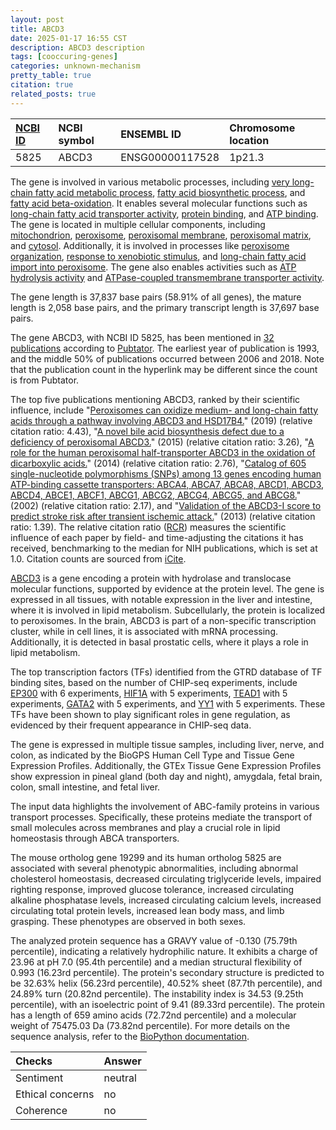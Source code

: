 ```yaml
---
layout: post
title: ABCD3
date: 2025-01-17 16:55 CST
description: ABCD3 description
tags: [cooccuring-genes]
categories: unknown-mechanism
pretty_table: true
citation: true
related_posts: true
---
```




| [NCBI ID](https://www.ncbi.nlm.nih.gov/gene/5825) | NCBI symbol | ENSEMBL ID | Chromosome location |
| :-------- | :------- | :-------- | :------- |
| 5825  | ABCD3 | ENSG00000117528 | 1p21.3 |



The gene is involved in various metabolic processes, including [very long-chain fatty acid metabolic process](https://amigo.geneontology.org/amigo/term/GO:0000038), [fatty acid biosynthetic process](https://amigo.geneontology.org/amigo/term/GO:0006633), and [fatty acid beta-oxidation](https://amigo.geneontology.org/amigo/term/GO:0006635). It enables several molecular functions such as [long-chain fatty acid transporter activity](https://amigo.geneontology.org/amigo/term/GO:0005324), [protein binding](https://amigo.geneontology.org/amigo/term/GO:0005515), and [ATP binding](https://amigo.geneontology.org/amigo/term/GO:0005524). The gene is located in multiple cellular components, including [mitochondrion](https://amigo.geneontology.org/amigo/term/GO:0005739), [peroxisome](https://amigo.geneontology.org/amigo/term/GO:0005777), [peroxisomal membrane](https://amigo.geneontology.org/amigo/term/GO:0005778), [peroxisomal matrix](https://amigo.geneontology.org/amigo/term/GO:0005782), and [cytosol](https://amigo.geneontology.org/amigo/term/GO:0005829). Additionally, it is involved in processes like [peroxisome organization](https://amigo.geneontology.org/amigo/term/GO:0007031), [response to xenobiotic stimulus](https://amigo.geneontology.org/amigo/term/GO:0009410), and [long-chain fatty acid import into peroxisome](https://amigo.geneontology.org/amigo/term/GO:0015910). The gene also enables activities such as [ATP hydrolysis activity](https://amigo.geneontology.org/amigo/term/GO:0016887) and [ATPase-coupled transmembrane transporter activity](https://amigo.geneontology.org/amigo/term/GO:0042626).


The gene length is 37,837 base pairs (58.91% of all genes), the mature length is 2,058 base pairs, and the primary transcript length is 37,697 base pairs.


The gene ABCD3, with NCBI ID 5825, has been mentioned in [32 publications](https://pubmed.ncbi.nlm.nih.gov/?term=%22ABCD3%22) according to [Pubtator](https://academic.oup.com/nar/article/47/W1/W587/5494727). The earliest year of publication is 1993, and the middle 50% of publications occurred between 2006 and 2018. Note that the publication count in the hyperlink may be different since the count is from Pubtator.


The top five publications mentioning ABCD3, ranked by their scientific influence, include "[Peroxisomes can oxidize medium- and long-chain fatty acids through a pathway involving ABCD3 and HSD17B4.](https://pubmed.ncbi.nlm.nih.gov/30540494)" (2019) (relative citation ratio: 4.43), "[A novel bile acid biosynthesis defect due to a deficiency of peroxisomal ABCD3.](https://pubmed.ncbi.nlm.nih.gov/25168382)" (2015) (relative citation ratio: 3.26), "[A role for the human peroxisomal half-transporter ABCD3 in the oxidation of dicarboxylic acids.](https://pubmed.ncbi.nlm.nih.gov/24333844)" (2014) (relative citation ratio: 2.76), "[Catalog of 605 single-nucleotide polymorphisms (SNPs) among 13 genes encoding human ATP-binding cassette transporters: ABCA4, ABCA7, ABCA8, ABCD1, ABCD3, ABCD4, ABCE1, ABCF1, ABCG1, ABCG2, ABCG4, ABCG5, and ABCG8.](https://pubmed.ncbi.nlm.nih.gov/12111378)" (2002) (relative citation ratio: 2.17), and "[Validation of the ABCD3-I score to predict stroke risk after transient ischemic attack.](https://pubmed.ncbi.nlm.nih.gov/23532014)" (2013) (relative citation ratio: 1.39). The relative citation ratio ([RCR](https://journals.plos.org/plosbiology/article?id=10.1371/journal.pbio.1002541)) measures the scientific influence of each paper by field- and time-adjusting the citations it has received, benchmarking to the median for NIH publications, which is set at 1.0. Citation counts are sourced from [iCite](https://icite.od.nih.gov).


[ABCD3](https://www.proteinatlas.org/ENSG00000117528-ABCD3) is a gene encoding a protein with hydrolase and translocase molecular functions, supported by evidence at the protein level. The gene is expressed in all tissues, with notable expression in the liver and intestine, where it is involved in lipid metabolism. Subcellularly, the protein is localized to peroxisomes. In the brain, ABCD3 is part of a non-specific transcription cluster, while in cell lines, it is associated with mRNA processing. Additionally, it is detected in basal prostatic cells, where it plays a role in lipid metabolism.


The top transcription factors (TFs) identified from the GTRD database of TF binding sites, based on the number of CHIP-seq experiments, include [EP300](https://www.ncbi.nlm.nih.gov/gene/2033) with 6 experiments, [HIF1A](https://www.ncbi.nlm.nih.gov/gene/3091) with 5 experiments, [TEAD1](https://www.ncbi.nlm.nih.gov/gene/7003) with 5 experiments, [GATA2](https://www.ncbi.nlm.nih.gov/gene/2624) with 5 experiments, and [YY1](https://www.ncbi.nlm.nih.gov/gene/7528) with 5 experiments. These TFs have been shown to play significant roles in gene regulation, as evidenced by their frequent appearance in CHIP-seq data.





The gene is expressed in multiple tissue samples, including liver, nerve, and colon, as indicated by the BioGPS Human Cell Type and Tissue Gene Expression Profiles. Additionally, the GTEx Tissue Gene Expression Profiles show expression in pineal gland (both day and night), amygdala, fetal brain, colon, small intestine, and fetal liver.


The input data highlights the involvement of ABC-family proteins in various transport processes. Specifically, these proteins mediate the transport of small molecules across membranes and play a crucial role in lipid homeostasis through ABCA transporters.


The mouse ortholog gene 19299 and its human ortholog 5825 are associated with several phenotypic abnormalities, including abnormal cholesterol homeostasis, decreased circulating triglyceride levels, impaired righting response, improved glucose tolerance, increased circulating alkaline phosphatase levels, increased circulating calcium levels, increased circulating total protein levels, increased lean body mass, and limb grasping. These phenotypes are observed in both sexes.


The analyzed protein sequence has a GRAVY value of -0.130 (75.79th percentile), indicating a relatively hydrophilic nature. It exhibits a charge of 23.96 at pH 7.0 (95.4th percentile) and a median structural flexibility of 0.993 (16.23rd percentile). The protein's secondary structure is predicted to be 32.63% helix (56.23rd percentile), 40.52% sheet (87.7th percentile), and 24.89% turn (20.82nd percentile). The instability index is 34.53 (9.25th percentile), with an isoelectric point of 9.41 (89.33rd percentile). The protein has a length of 659 amino acids (72.72nd percentile) and a molecular weight of 75475.03 Da (73.82nd percentile). For more details on the sequence analysis, refer to the [BioPython documentation](https://biopython.org/docs/1.75/api/Bio.SeqUtils.ProtParam.html).





| Checks    | Answer |
| :-------- | :------- |
| Sentiment  | neutral   |
| Ethical concerns | no     |
| Coherence    | no    |
